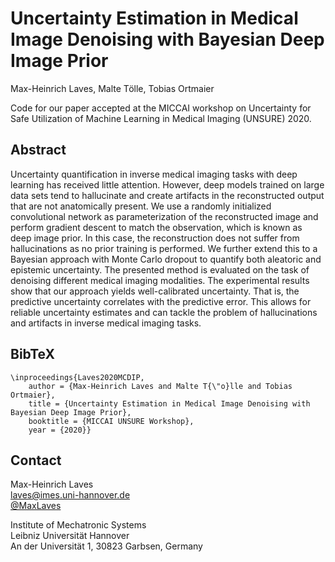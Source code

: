 # Uncertainty Estimation in Medical Image Denoising with Bayesian Deep Image Prior

Max-Heinrich Laves, Malte Tölle, Tobias Ortmaier

Code for our paper accepted at the MICCAI workshop on Uncertainty for Safe Utilization of Machine Learning in Medical Imaging (UNSURE) 2020.

## Abstract

Uncertainty quantification in inverse medical imaging tasks with deep learning has received little attention.
However, deep models trained on large data sets tend to hallucinate and create artifacts in the reconstructed output that are not anatomically present.
We use a randomly initialized convolutional network as parameterization of the reconstructed image and perform gradient descent to match the observation, which is known as deep image prior.
In this case, the reconstruction does not suffer from hallucinations as no prior training is performed.
We further extend this to a Bayesian approach with Monte Carlo dropout to quantify both aleatoric and epistemic uncertainty.
The presented method is evaluated on the task of denoising different medical imaging modalities.
The experimental results show that our approach yields well-calibrated uncertainty.
That is, the predictive uncertainty correlates with the predictive error.
This allows for reliable uncertainty estimates and can tackle the problem of hallucinations and artifacts in inverse medical imaging tasks.

## BibTeX

```
\inproceedings{Laves2020MCDIP,
    author = {Max-Heinrich Laves and Malte T{\"o}lle and Tobias Ortmaier},
    title = {Uncertainty Estimation in Medical Image Denoising with Bayesian Deep Image Prior},
    booktitle = {MICCAI UNSURE Workshop},
    year = {2020}}
```

## Contact

Max-Heinrich Laves  
[laves@imes.uni-hannover.de](mailto:laves@imes.uni-hannover.de)  
[@MaxLaves](https://twitter.com/MaxLaves)

Institute of Mechatronic Systems  
Leibniz Universität Hannover  
An der Universität 1, 30823 Garbsen, Germany
